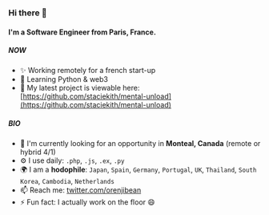 ### Hi there 👋

#### I'm a Software Engineer from Paris, France.

##### NOW

- ✨ Working remotely for a french start-up
- 🤖 Learning Python & web3
- 🌱 My latest project is viewable here: [https://github.com/staciekith/mental-unload](https://github.com/staciekith/mental-unload)

##### BIO

- 🏢 I'm currently looking for an opportunity in **Monteal, Canada** (remote or hybrid 4/1)
- ⚙️ I use daily: `.php`, `.js`, `.ex`, `.py`
- 🌍 I am a **hodophile**: `Japan`, `Spain`, `Germany`, `Portugal`, `UK`, `Thailand`, `South Korea`, `Cambodia`, `Netherlands`
- 📫 Reach me: [twitter.com/orenjibean](https://twitter.com/orenjibean)
- ⚡️ Fun fact: I actually work on the floor 😄
